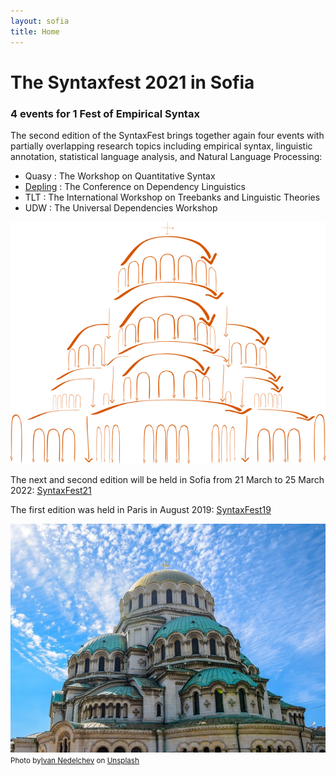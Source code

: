 ```yaml
---
layout: sofia
title: Home
---
```

# The Syntaxfest 2021 in Sofia

### 4 events for 1 Fest of Empirical Syntax

 The second edition of the SyntaxFest brings together again four events with partially overlapping research topics including empirical syntax, linguistic annotation, statistical language analysis, and Natural Language Processing:
* Quasy : The Workshop on Quantitative Syntax
* [Depling](https://depling.org/depling2021/) : The Conference on Dependency Linguistics
* TLT : The International Workshop on Treebanks and Linguistic Theories 
* UDW : The Universal Dependencies Workshop

[![SyntaxFest Sofia 2021](images/sofia.png)](https://syntaxfest.github.io/syntaxfest21/)

The next and second edition will be held in Sofia from 21 March to 25 March 2022:  [SyntaxFest21](https://syntaxfest.github.io/syntaxfest21/)

The first edition was held in Paris in August 2019: [SyntaxFest19](https://syntaxfest.github.io/syntaxfest19/)

![Sofia. Photo by Ivan Nedelchev, Unsplash](images/ivan-nedelchev-OENyTAi9dg0-unsplash.jpg)
<small>Photo by<a href="https://unsplash.com/@inedelchev?utm_source=unsplash&amp;utm_medium=referral&amp;utm_content=creditCopyText">Ivan Nedelchev</a> on <a href="https://unsplash.com/s/photos/sofia?utm_source=unsplash&amp;utm_medium=referral&amp;utm_content=creditCopyText">Unsplash</a></small>


